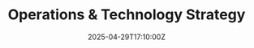 ---
title: Operations & Technology Strategy
linkTitle: Operations & Technology Strategy
date: '2025-04-29T17:10:00Z'
weight: 1
description: An effective operational strategy focuses on aligning daily operations
  with long-term goals, optimizing processes, managing resources, enhancing customer
  satisfaction, and fostering continuous improvement. Agile principles can further
  enhance responsiveness and efficiency in operations.
draft: false
ref: operations--technology-strategy
---